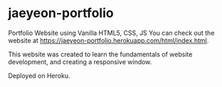 # jaeyeon-portfolio

Portfolio Website using Vanilla HTML5, CSS, JS
You can check out the website at https://jaeyeon-portfolio.herokuapp.com/html/index.html.

This website was created to learn the fundamentals of website development, and creating
a responsive window.

Deployed on Heroku.
